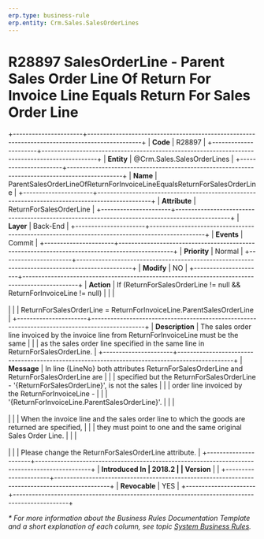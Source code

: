 ```yaml
---
erp.type: business-rule
erp.entity: Crm.Sales.SalesOrderLines
---
```


# R28897 SalesOrderLine - Parent Sales Order Line Of Return For Invoice Line Equals Return For Sales Order Line
+----------------------+-----------------------------------------------------------------------------------------------+
| **Code**             | R28897                                                                                        |
+----------------------+-----------------------------------------------------------------------------------------------+
| **Entity**           | @Crm.Sales.SalesOrderLines                                                                    |
+----------------------+-----------------------------------------------------------------------------------------------+
| **Name**             | ParentSalesOrderLineOfReturnForInvoiceLineEqualsReturnForSalesOrderLine                       |
+----------------------+-----------------------------------------------------------------------------------------------+
| **Attribute**        | ReturnForSalesOrderLine                                                                       |
+----------------------+-----------------------------------------------------------------------------------------------+
| **Layer**            | Back-End                                                                                      |
+----------------------+-----------------------------------------------------------------------------------------------+
| **Events**           | Commit                                                                                        |
+----------------------+-----------------------------------------------------------------------------------------------+
| **Priority**         | Normal                                                                                        |
+----------------------+-----------------------------------------------------------------------------------------------+
| **Modify**           | NO                                                                                            |
+----------------------+-----------------------------------------------------------------------------------------------+
| **Action**           | If (ReturnForSalesOrderLine != null && ReturnForInvoiceLine != null)                          |
|                      | <br/><br/>                                                                                    |
|                      | ReturnForSalesOrderLine = ReturnForInvoiceLine.ParentSalesOrderLine                           |
+----------------------+-----------------------------------------------------------------------------------------------+
| **Description**      | The sales order line invoiced by the invoice line from ReturnForInvoiceLine must be the same  |
|                      | as the sales order line specified in the same line in ReturnForSalesOrderLine.                |
+----------------------+-----------------------------------------------------------------------------------------------+
| **Message**          | In line {LineNo} both attributes ReturnForSalesOrderLine and ReturnForSalesOrderLine are      |
|                      | specified but the ReturnForSalesOrderLine - \'{ReturnForSalesOrderLine}\', is not the sales   |
|                      | order line invoiced by the ReturnForInvoiceLine -                                             |
|                      | \'{ReturnForInvoiceLine.ParentSalesOrderLine}\'.                                              |
|                      | <br/><br/>                                                                                    |
|                      | When the invoice line and the sales order line to which the goods are returned are specified, |
|                      | they must point to one and the same original Sales Order Line.                                |
|                      | <br/><br/>                                                                                    |
|                      | Please change the ReturnForSalesOrderLine attribute.                                          |
+----------------------+-----------------------------------------------------------------------------------------------+
| **Introduced In      | 2018.2                                                                                        |
| Version**            |                                                                                               |
+----------------------+-----------------------------------------------------------------------------------------------+
| **Revocable**        | YES                                                                                           |
+----------------------+-----------------------------------------------------------------------------------------------+

*\* For more information about the Business Rules Documentation Template and a short explanation of each column, see
topic [System Business Rules](../templates/template-description-system-business-rules.md).*
